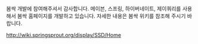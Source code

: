 봄싹 개발에 참여해주셔서 감사합니다.
메이븐, 스프링, 하이버네이트, 제이쿼리를 사용해서 봄싹 홈페이지를 개발하고 있습니다.
자세한 내용은 봄싹 위키를 참조해 주시기 바랍니다.

http://wiki.springsprout.org/display/SSD/Home